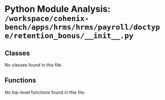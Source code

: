 # Python Module Analysis: `/workspace/cohenix-bench/apps/hrms/hrms/payroll/doctype/retention_bonus/__init__.py`

## Classes

No classes found in this file.


## Functions

No top-level functions found in this file.
